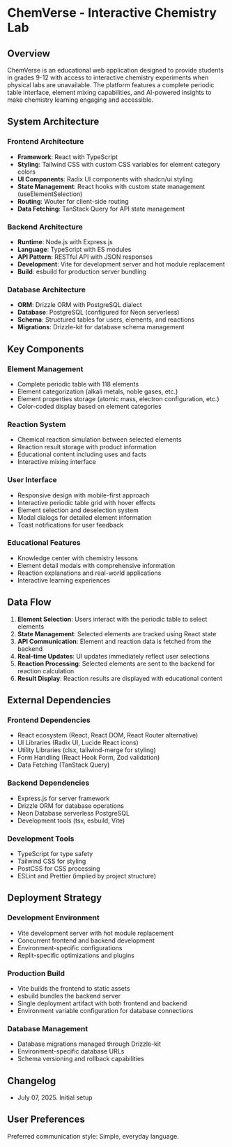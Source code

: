 # ChemVerse - Interactive Chemistry Lab

## Overview

ChemVerse is an educational web application designed to provide students in grades 9-12 with access to interactive chemistry experiments when physical labs are unavailable. The platform features a complete periodic table interface, element mixing capabilities, and AI-powered insights to make chemistry learning engaging and accessible.

## System Architecture

### Frontend Architecture
- **Framework**: React with TypeScript
- **Styling**: Tailwind CSS with custom CSS variables for element category colors
- **UI Components**: Radix UI components with shadcn/ui styling
- **State Management**: React hooks with custom state management (useElementSelection)
- **Routing**: Wouter for client-side routing
- **Data Fetching**: TanStack Query for API state management

### Backend Architecture
- **Runtime**: Node.js with Express.js
- **Language**: TypeScript with ES modules
- **API Pattern**: RESTful API with JSON responses
- **Development**: Vite for development server and hot module replacement
- **Build**: esbuild for production server bundling

### Database Architecture
- **ORM**: Drizzle ORM with PostgreSQL dialect
- **Database**: PostgreSQL (configured for Neon serverless)
- **Schema**: Structured tables for users, elements, and reactions
- **Migrations**: Drizzle-kit for database schema management

## Key Components

### Element Management
- Complete periodic table with 118 elements
- Element categorization (alkali metals, noble gases, etc.)
- Element properties storage (atomic mass, electron configuration, etc.)
- Color-coded display based on element categories

### Reaction System
- Chemical reaction simulation between selected elements
- Reaction result storage with product information
- Educational content including uses and facts
- Interactive mixing interface

### User Interface
- Responsive design with mobile-first approach
- Interactive periodic table grid with hover effects
- Element selection and deselection system
- Modal dialogs for detailed element information
- Toast notifications for user feedback

### Educational Features
- Knowledge center with chemistry lessons
- Element detail modals with comprehensive information
- Reaction explanations and real-world applications
- Interactive learning experiences

## Data Flow

1. **Element Selection**: Users interact with the periodic table to select elements
2. **State Management**: Selected elements are tracked using React state
3. **API Communication**: Element and reaction data is fetched from the backend
4. **Real-time Updates**: UI updates immediately reflect user selections
5. **Reaction Processing**: Selected elements are sent to the backend for reaction calculation
6. **Result Display**: Reaction results are displayed with educational content

## External Dependencies

### Frontend Dependencies
- React ecosystem (React, React DOM, React Router alternative)
- UI Libraries (Radix UI, Lucide React icons)
- Utility Libraries (clsx, tailwind-merge for styling)
- Form Handling (React Hook Form, Zod validation)
- Data Fetching (TanStack Query)

### Backend Dependencies
- Express.js for server framework
- Drizzle ORM for database operations
- Neon Database serverless PostgreSQL
- Development tools (tsx, esbuild, Vite)

### Development Tools
- TypeScript for type safety
- Tailwind CSS for styling
- PostCSS for CSS processing
- ESLint and Prettier (implied by project structure)

## Deployment Strategy

### Development Environment
- Vite development server with hot module replacement
- Concurrent frontend and backend development
- Environment-specific configurations
- Replit-specific optimizations and plugins

### Production Build
- Vite builds the frontend to static assets
- esbuild bundles the backend server
- Single deployment artifact with both frontend and backend
- Environment variable configuration for database connections

### Database Management
- Database migrations managed through Drizzle-kit
- Environment-specific database URLs
- Schema versioning and rollback capabilities

## Changelog
- July 07, 2025. Initial setup

## User Preferences

Preferred communication style: Simple, everyday language.